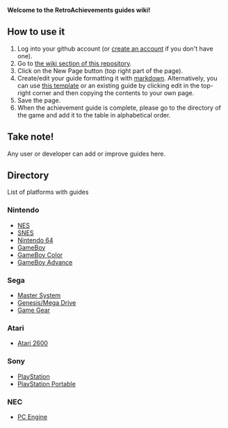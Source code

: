**Welcome to the RetroAchievements guides wiki!**

## How to use it

1. Log into your github account (or [create an account](https://github.com/join) if you don't have one).
2. Go to [the wiki section of this repository](https://github.com/RetroAchievements/guides/wiki).
3. Click on the New Page button (top right part of the page).
4. Create/edit your guide formatting it with [markdown](https://commonmark.org/help/). Alternatively, you can use [this template](https://github.com/RetroAchievements/guides/wiki/Achievement-Guide-template) or an existing guide by clicking edit in the top-right corner and then copying the contents to your own page.
5. Save the page.
6. When the achievement guide is complete, please go to the directory of the game and add it to the table in alphabetical order.

## Take note!
Any user or developer can add or improve guides here.

## Directory
List of platforms with guides

### Nintendo
* [NES](NES)
* [SNES](SNES)
* [Nintendo 64](Nintendo-64)
* [GameBoy](Game-Boy)
* [GameBoy Color](Game-Boy-Color)
* [GameBoy Advance](Game-Boy-Advance)

### Sega
* [Master System](https://github.com/RetroAchievements/guides/wiki/Master-System)
* [Genesis/Mega Drive](Mega-Drive)
* [Game Gear](Game-Gear)

### Atari
* [Atari 2600](Atari-2600)

### Sony
* [PlayStation](PlayStation)
* [PlayStation Portable](PlayStation-Portable)


### NEC
* [PC Engine](PC-Engine)
